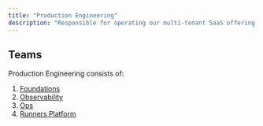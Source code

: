 ```yaml
---
title: "Production Engineering"
description: "Responsible for operating our multi-tenant SaaS offering - GitLab.com"
---
```


## Teams

Production Engineering consists of:

1. [Foundations](./foundations/)
1. [Observability](./observability/)
1. [Ops](./ops/)
1. [Runners Platform](./runners-platform/)
